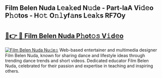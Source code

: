 ## Film Belen Nuda L𝚎a𝚔ed N𝚞𝚍e - Part-laA Vi𝚍𝚎o P𝚑𝚘tos - H𝚘𝚝 O𝚗𝚕yf𝚊ns L𝚎a𝚔s RF7Oy

# <h2><a href="http://kfdyeyk.oniu.top/?m=Film+Belen+Nuda">🔗👉 🔴 Film Belen Nuda P𝚑ot𝚘𝚜 V𝚒d𝚎o</a></h2>

[![Film Belen Nuda Nu𝚍e𝚜](https://i.imgur.com/0qMVB7G.gif)](http://kfdyeyk.oniu.top/?m=Film+Belen+Nuda)
Web-based entertainer and multimedia designer Film Belen Nuda, known for sharing dance and lifestyle ideas through trending dance trends and short videos. Dedicated educator Film Belen Nuda, celebrated for their passion and expertise in teaching and inspiring others.  
